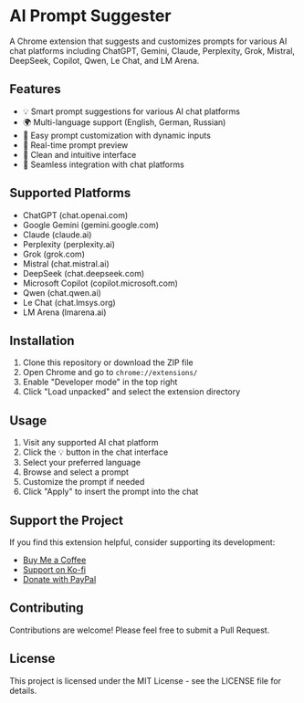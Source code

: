 # AI Prompt Suggester

A Chrome extension that suggests and customizes prompts for various AI chat platforms including ChatGPT, Gemini, Claude, Perplexity, Grok, Mistral, DeepSeek, Copilot, Qwen, Le Chat, and LM Arena.

## Features

- 💡 Smart prompt suggestions for various AI chat platforms
- 🌍 Multi-language support (English, German, Russian)
- 🎯 Easy prompt customization with dynamic inputs
- 🔄 Real-time prompt preview
- 🎨 Clean and intuitive interface
- 🚀 Seamless integration with chat platforms

## Supported Platforms

- ChatGPT (chat.openai.com)
- Google Gemini (gemini.google.com)
- Claude (claude.ai)
- Perplexity (perplexity.ai)
- Grok (grok.com)
- Mistral (chat.mistral.ai)
- DeepSeek (chat.deepseek.com)
- Microsoft Copilot (copilot.microsoft.com)
- Qwen (chat.qwen.ai)
- Le Chat (chat.lmsys.org)
- LM Arena (lmarena.ai)

## Installation

1. Clone this repository or download the ZIP file
2. Open Chrome and go to `chrome://extensions/`
3. Enable "Developer mode" in the top right
4. Click "Load unpacked" and select the extension directory

## Usage

1. Visit any supported AI chat platform
2. Click the 💡 button in the chat interface
3. Select your preferred language
4. Browse and select a prompt
5. Customize the prompt if needed
6. Click "Apply" to insert the prompt into the chat

## Support the Project

If you find this extension helpful, consider supporting its development:

- [Buy Me a Coffee](https://buymeacoffee.com/ipupok)
- [Support on Ko-fi](https://ko-fi.com/ipupok)
- [Donate with PayPal](https://www.paypal.com/donate/?hosted_button_id=VBNDB5AHYLGCY)

## Contributing

Contributions are welcome! Please feel free to submit a Pull Request.

## License

This project is licensed under the MIT License - see the LICENSE file for details.